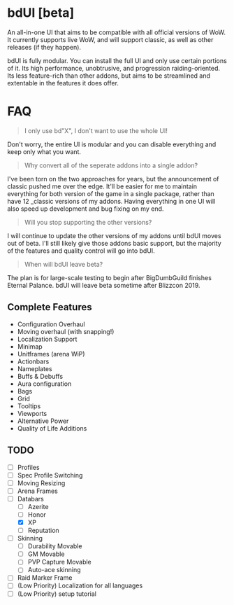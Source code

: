 # bdUI [beta]
An all-in-one UI that aims to be compatible with all official versions of WoW. It currently supports live WoW, and will support classic, as well as other releases (if they happen).

bdUI is fully modular. You can install the full UI and only use certain portions of it. Its high performance, unobtrusive, and progression raiding-oriented. Its less feature-rich than other addons, but aims to be streamlined and extentable in the features it does offer.

# FAQ
> I only use bd"X", I don't want to use the whole UI!

Don't worry, the entire UI is modular and you can disable everything and keep only what you want.

> Why convert all of the seperate addons into a single addon?

I've been torn on the two approaches for years, but the announcement of classic pushed me over the edge. It'll be easier for me to maintain everything for both version of the game in a single package, rather than have 12 \_classic versions of my addons. Having everything in one UI will also speed up development and bug fixing on my end.

> Will you stop supporting the other versions?

I will continue to update the other versions of my addons until bdUI moves out of beta. I'll still likely give those addons basic support, but the majority of the features and quality control will go into bdUI.

> When will bdUI leave beta?

The plan is for large-scale testing to begin after BigDumbGuild finishes Eternal Palance. bdUI will leave beta sometime after Blizzcon 2019.

## Complete Features
- Configuration Overhaul
- Moving overhaul (with snapping!)
- Localization Support
- Minimap
- Unitframes (arena WiP)
- Actionbars
- Nameplates
- Buffs & Debuffs
- Aura configuration
- Bags
- Grid
- Tooltips
- Viewports
- Alternative Power
- Quality of Life Additions

## TODO
- [ ] Profiles
- [ ] Spec Profile Switching
- [ ] Moving Resizing
- [ ] Arena Frames
- [ ] Databars
	- [ ] Azerite
	- [ ] Honor
	- [x] XP
	- [ ] Reputation
- [ ] Skinning
	- [ ] Durability Movable
	- [ ] GM Movable
	- [ ] PVP Capture Movable
	- [ ] Auto-ace skinning
- [ ] Raid Marker Frame
- [ ] \(Low Priority) Localization for all languages
- [ ] \(Low Priority) setup tutorial

